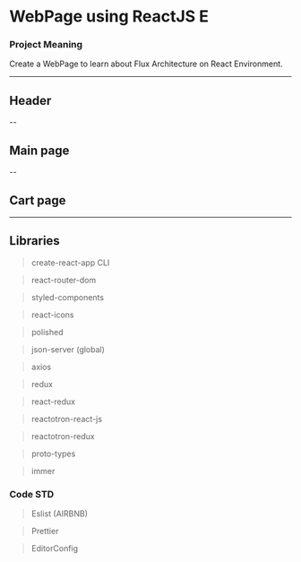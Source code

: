 # WebPage using ReactJS E
### Project Meaning
Create a WebPage to learn about Flux Architecture on React Environment.

----
## Header
--
## Main page
--
## Cart page
----

## Libraries
> create-react-app CLI

> react-router-dom

> styled-components

> react-icons

> polished

> json-server (global)

> axios

> redux

> react-redux

> reactotron-react-js

> reactotron-redux

> proto-types

> immer

### Code STD
> Eslist (AIRBNB)

> Prettier

> EditorConfig

